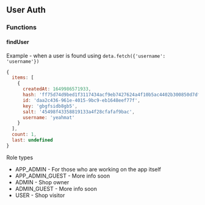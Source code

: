 ## User Auth

### Functions
#### findUser

Example - when a user is found using `deta.fetch({'username': 'username'})`

```js
{
  items: [
    {
      createdAt: 1649986571933,
      hash: 'ff75d74d9bed1f3117434acf9eb7427624a4f10b5ac4402b300850d7df7ecda8f1ba335650987ebf6acb490a718bbfe9eabb64519d04ed2585fc0f5400a79103',
      id: 'daa2c436-961e-4015-9bc9-eb1648eef77f',
      key: 'gbgfsidb8gb5',
      salt: '45498f43358819133a4f28cfafaf9bac',
      username: 'yeahmat'
    }
  ],
  count: 1,
  last: undefined
}
```

Role types

- APP_ADMIN - For those who are working on the app itself
- APP_ADMIN_GUEST - More info soon
- ADMIN - Shop owner
- ADMIN_GUEST - More info soon
- USER - Shop visitor 